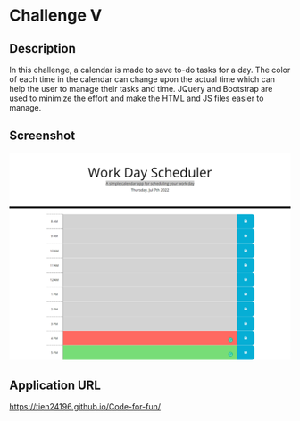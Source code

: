 # Challenge V

## Description
In this challenge, a calendar is made to save to-do tasks for a day. The color of each time in the calendar can change upon the actual time which can help the user to manage their tasks and time. JQuery and Bootstrap are used to minimize the effort and make the HTML and JS files easier to manage.

## Screenshot
![](./Develop/image/screenshot.png)

## Application URL
https://tien24196.github.io/Code-for-fun/